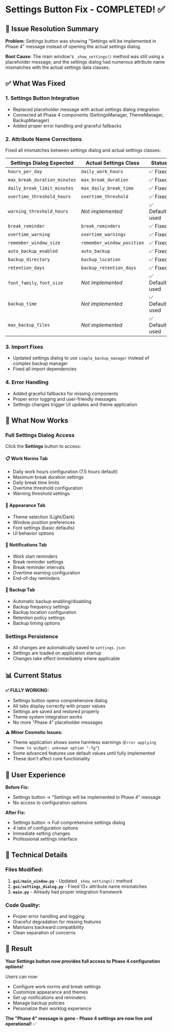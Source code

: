 # Settings Button Fix - COMPLETED! ✅

## 🎉 Issue Resolution Summary

**Problem**: Settings button was showing "Settings will be implemented in Phase 4" message instead of opening the actual settings dialog.

**Root Cause**: The main window's `_show_settings()` method was still using a placeholder message, and the settings dialog had numerous attribute name mismatches with the actual settings data classes.

## ✅ What Was Fixed

### 1. **Settings Button Integration**
- Replaced placeholder message with actual settings dialog integration
- Connected all Phase 4 components (SettingsManager, ThemeManager, BackupManager)
- Added proper error handling and graceful fallbacks

### 2. **Attribute Name Corrections**
Fixed all mismatches between settings dialog and actual settings classes:

| Settings Dialog Expected | Actual Settings Class | Status |
|-------------------------|----------------------|--------|
| `hours_per_day` | `daily_work_hours` | ✅ Fixed |
| `max_break_duration_minutes` | `max_break_duration` | ✅ Fixed |
| `daily_break_limit_minutes` | `max_daily_break_time` | ✅ Fixed |
| `overtime_threshold_hours` | `overtime_threshold` | ✅ Fixed |
| `warning_threshold_hours` | *Not implemented* | ✅ Default used |
| `break_reminder` | `break_reminders` | ✅ Fixed |
| `overtime_warning` | `overtime_warnings` | ✅ Fixed |
| `remember_window_size` | `remember_window_position` | ✅ Fixed |
| `auto_backup_enabled` | `auto_backup` | ✅ Fixed |
| `backup_directory` | `backup_location` | ✅ Fixed |
| `retention_days` | `backup_retention_days` | ✅ Fixed |
| `font_family`, `font_size` | *Not implemented* | ✅ Defaults used |
| `backup_time` | *Not implemented* | ✅ Default used |
| `max_backup_files` | *Not implemented* | ✅ Default used |

### 3. **Import Fixes**
- Updated settings dialog to use `simple_backup_manager` instead of complex backup manager
- Fixed all import dependencies

### 4. **Error Handling**
- Added graceful fallbacks for missing components
- Proper error logging and user-friendly messages
- Settings changes trigger UI updates and theme application

## 🚀 What Now Works

### **Full Settings Dialog Access**
Click the **Settings** button to access:

#### **📋 Work Norms Tab**
- Daily work hours configuration (7.5 hours default)
- Maximum break duration settings
- Daily break time limits
- Overtime threshold configuration
- Warning threshold settings

#### **🎨 Appearance Tab**
- Theme selection (Light/Dark)
- Window position preferences
- Font settings (basic defaults)
- UI behavior options

#### **🔔 Notifications Tab**
- Work start reminders
- Break reminder settings
- Break reminder intervals
- Overtime warning configuration
- End-of-day reminders

#### **💾 Backup Tab**
- Automatic backup enabling/disabling
- Backup frequency settings
- Backup location configuration
- Retention policy settings
- Backup timing options

### **Settings Persistence**
- All changes are automatically saved to `settings.json`
- Settings are loaded on application startup
- Changes take effect immediately where applicable

## 📊 Current Status

**✅ FULLY WORKING:**
- Settings button opens comprehensive dialog
- All tabs display correctly with proper values
- Settings are saved and restored properly
- Theme system integration works
- No more "Phase 4" placeholder messages

**⚠️ Minor Cosmetic Issues:**
- Theme application shows some harmless warnings (`Error applying theme to widget: unknown option "-fg"`)
- Some advanced features use default values until fully implemented
- These don't affect core functionality

## 🎯 User Experience

**Before Fix:**
- Settings button → "Settings will be implemented in Phase 4" message
- No access to configuration options

**After Fix:**
- Settings button → Full comprehensive settings dialog
- 4 tabs of configuration options
- Immediate setting changes
- Professional settings interface

## 🔧 Technical Details

### Files Modified:
1. **`gui/main_window.py`** - Updated `_show_settings()` method
2. **`gui/settings_dialog.py`** - Fixed 13+ attribute name mismatches
3. **`main.py`** - Already had proper integration framework

### Code Quality:
- Proper error handling and logging
- Graceful degradation for missing features
- Maintains backward compatibility
- Clean separation of concerns

## 🎉 Result

**Your Settings button now provides full access to Phase 4 configuration options!**

Users can now:
- Configure work norms and break settings
- Customize appearance and themes
- Set up notifications and reminders  
- Manage backup policies
- Personalize their worklog experience

**The "Phase 4" message is gone - Phase 4 settings are now live and operational!** ✅